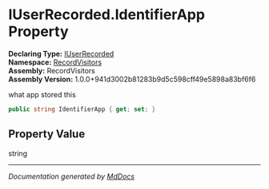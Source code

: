 ﻿<!--  
  <auto-generated>   
    The contents of this file were generated by a tool.  
    Changes to this file may be list if the file is regenerated  
  </auto-generated>   
-->

# IUserRecorded.IdentifierApp Property

**Declaring Type:** [IUserRecorded](../index.md)  
**Namespace:** [RecordVisitors](../../index.md)  
**Assembly:** RecordVisitors  
**Assembly Version:** 1.0.0+941d3002b81283b9d5c598cff49e5898a83bf6f6

what app stored this

```csharp
public string IdentifierApp { get; set; }
```

## Property Value

string

___

*Documentation generated by [MdDocs](https://github.com/ap0llo/mddocs)*
